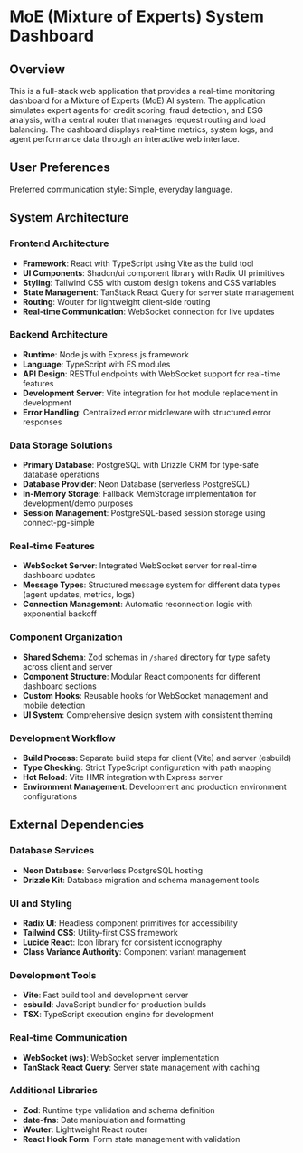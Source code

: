 # MoE (Mixture of Experts) System Dashboard

## Overview

This is a full-stack web application that provides a real-time monitoring dashboard for a Mixture of Experts (MoE) AI system. The application simulates expert agents for credit scoring, fraud detection, and ESG analysis, with a central router that manages request routing and load balancing. The dashboard displays real-time metrics, system logs, and agent performance data through an interactive web interface.

## User Preferences

Preferred communication style: Simple, everyday language.

## System Architecture

### Frontend Architecture
- **Framework**: React with TypeScript using Vite as the build tool
- **UI Components**: Shadcn/ui component library with Radix UI primitives
- **Styling**: Tailwind CSS with custom design tokens and CSS variables
- **State Management**: TanStack React Query for server state management
- **Routing**: Wouter for lightweight client-side routing
- **Real-time Communication**: WebSocket connection for live updates

### Backend Architecture
- **Runtime**: Node.js with Express.js framework
- **Language**: TypeScript with ES modules
- **API Design**: RESTful endpoints with WebSocket support for real-time features
- **Development Server**: Vite integration for hot module replacement in development
- **Error Handling**: Centralized error middleware with structured error responses

### Data Storage Solutions
- **Primary Database**: PostgreSQL with Drizzle ORM for type-safe database operations
- **Database Provider**: Neon Database (serverless PostgreSQL)
- **In-Memory Storage**: Fallback MemStorage implementation for development/demo purposes
- **Session Management**: PostgreSQL-based session storage using connect-pg-simple

### Real-time Features
- **WebSocket Server**: Integrated WebSocket server for real-time dashboard updates
- **Message Types**: Structured message system for different data types (agent updates, metrics, logs)
- **Connection Management**: Automatic reconnection logic with exponential backoff

### Component Organization
- **Shared Schema**: Zod schemas in `/shared` directory for type safety across client and server
- **Component Structure**: Modular React components for different dashboard sections
- **Custom Hooks**: Reusable hooks for WebSocket management and mobile detection
- **UI System**: Comprehensive design system with consistent theming

### Development Workflow
- **Build Process**: Separate build steps for client (Vite) and server (esbuild)
- **Type Checking**: Strict TypeScript configuration with path mapping
- **Hot Reload**: Vite HMR integration with Express server
- **Environment Management**: Development and production environment configurations

## External Dependencies

### Database Services
- **Neon Database**: Serverless PostgreSQL hosting
- **Drizzle Kit**: Database migration and schema management tools

### UI and Styling
- **Radix UI**: Headless component primitives for accessibility
- **Tailwind CSS**: Utility-first CSS framework
- **Lucide React**: Icon library for consistent iconography
- **Class Variance Authority**: Component variant management

### Development Tools
- **Vite**: Fast build tool and development server
- **esbuild**: JavaScript bundler for production builds
- **TSX**: TypeScript execution engine for development

### Real-time Communication
- **WebSocket (ws)**: WebSocket server implementation
- **TanStack React Query**: Server state management with caching

### Additional Libraries
- **Zod**: Runtime type validation and schema definition
- **date-fns**: Date manipulation and formatting
- **Wouter**: Lightweight React router
- **React Hook Form**: Form state management with validation